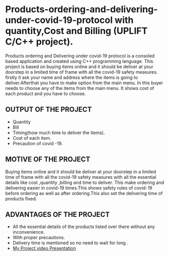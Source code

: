 <h1> Products-ordering-and-delivering-under-covid-19-protocol with quantity,Cost and Billing (UPLIFT C/C++ project).</h1>
<p>Products ordering and Delivering under covid-19 protocol is a consoled based application and created using C++ programming language. This project is based on buying items online and it should be deliver at your doorstep in a limited time of frame with all the covid-19 safety measures. firstly it ask your name and address where the items is going to  deliver.Afterthat you have to make option from the main menu. In this buyer needs to choose any of the items from the main menu. It shows cost of each product and you have to choose.</p>

<h2>OUTPUT OF THE PROJECT</h2>
<ul>
<li>Quantity</li>

<li> Bill</li>
 
<li> Timing(how much time to deliver the items).</li>
 
<li> Cost of each item.</li>

<li> Precaution of covid -19.</li>
  </ul>

<h2>MOTIVE OF THE PROJECT</h2>

<p>Buying items online and it should be deliver at your doorstep in a limited time of frame with all the covid-19 safety measures with all the essential details like cost ,quantity ,billing and time to deliver.
This make ordering and delivering easier in covid-19 times.This shows safety rules of covid-19 before ordering as well as after ordering.This also set the delivering time of products fixed.</p2>

<h2>ADVANTAGES OF THE PROJECT</h2>
<ul>
  <li>All the essential details of the products listed over there without any inconvenience.</li>

  <li>With proper precautions.</li>

  <li>Delivery time is mentioned so no need to wait for long .</li>
  <li>
  <a href ="https://drive.google.com/file/d/1zm7Aiw8aP77m932vxn29I91L6PbWDh3s/view?usp=drivesdk">My Project video Presentation</a>
            </li>
            </ul>
